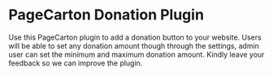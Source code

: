 # PageCarton Donation Plugin
Use this PageCarton plugin to add a donation button to your website. Users will be able to set any donation amount though through the settings, admin user can set the minimum and maximum donation amount. Kindly leave your feedback so we can improve the plugin.
